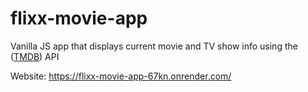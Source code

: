 # flixx-movie-app
Vanilla JS app that displays current movie and TV show info using the ([TMDB](https://www.themoviedb.org/?language=en-US)) API

Website: https://flixx-movie-app-67kn.onrender.com/
